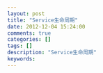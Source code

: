 ```yaml
---
layout: post
title: "Service生命周期"
date: 2012-12-04 15:24:00 
comments: true
categories: []
tags: []
description: "Service生命周期"
keywords: 
---
```



 
  
  
 
 
  
   
   
  
 
 
  
  
 


